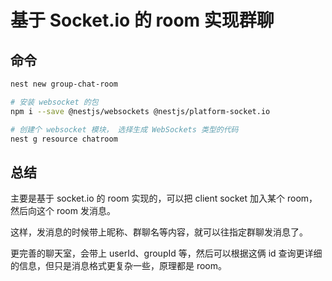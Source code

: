 # 基于 Socket.io 的 room 实现群聊


## 命令
```bash
nest new group-chat-room

# 安装 websocket 的包
npm i --save @nestjs/websockets @nestjs/platform-socket.io

# 创建个 websocket 模块， 选择生成 WebSockets 类型的代码
nest g resource chatroom
```



## 总结
主要是基于 socket.io 的 room 实现的，可以把 client socket 加入某个 room，然后向这个 room 发消息。

这样，发消息的时候带上昵称、群聊名等内容，就可以往指定群聊发消息了。

更完善的聊天室，会带上 userId、groupId 等，然后可以根据这俩 id 查询更详细的信息，但只是消息格式更复杂一些，原理都是 room。

